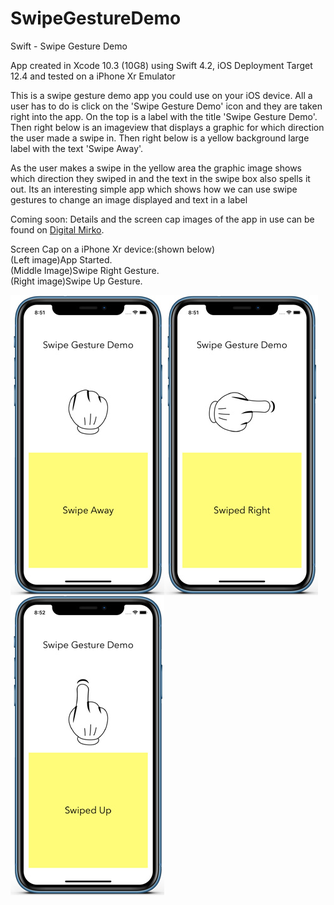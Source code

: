 # SwipeGestureDemo
Swift - Swipe Gesture Demo

App created in Xcode 10.3 (10G8) using Swift 4.2, iOS Deployment Target 12.4 and tested on a iPhone Xr Emulator

This is a swipe gesture demo app you could use on your iOS device. All a user has to do is click on the 'Swipe Gesture Demo'
icon and they are taken right into the app. On the top is a label with the title 'Swipe Gesture Demo'. Then right below is
an imageview that displays a graphic for which direction the user made a swipe in. Then right below is a yellow background 
large label with the text 'Swipe Away'. 

As the user makes a swipe in the yellow area the graphic image shows which direction they swiped in and the text in the 
swipe box also spells it out. Its an interesting simple app which shows how we can use swipe gestures to change an image
displayed and text in a label

Coming soon:
Details and the screen cap images of the app in use can be found on <a href="http://digitalmirko.com/iOSApps.html">Digital Mirko</a>.

Screen Cap on a iPhone Xr device:(shown below)</br>
(Left image)App Started.<br>
(Middle Image)Swipe Right Gesture.<br>
(Right image)Swipe Up Gesture.<br>
  <p>
  <img align="left" src="https://github.com/digitalMirko/SwipeGestureDemo/blob/master/GitHub-iPhoneSwiftSwipeGestureDemo01.jpg?raw=true" width="246"/>
  <img align="left" src="https://github.com/digitalMirko/SwipeGestureDemo/blob/master/GitHub-iPhoneSwiftSwipeGestureDemo02.jpg?raw=true" width="246"/>
  <img align="left" src="https://github.com/digitalMirko/SwipeGestureDemo/blob/master/GitHub-iPhoneSwiftSwipeGestureDemo03.jpg?raw=true" width="246"/>  
  </p>
